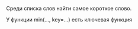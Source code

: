 Среди списка слов найти самое короткое слово.


<div class="hint">
  У функции min(..., key=...) есть ключевая функция
</div>
